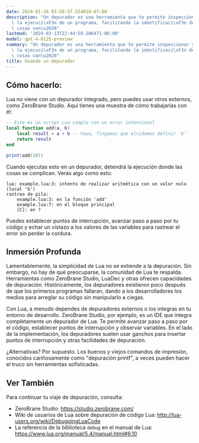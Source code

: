 ```yaml
---
date: 2024-01-26 03:50:37.554018-07:00
description: "Un depurador es una herramienta que te permite inspeccionar y controlar\
  \ la ejecuci\xF3n de un programa, facilitando la identificaci\xF3n de donde las\
  \ cosas van\u2026"
lastmod: '2024-03-13T22:44:59.206471-06:00'
model: gpt-4-0125-preview
summary: "Un depurador es una herramienta que te permite inspeccionar y controlar\
  \ la ejecuci\xF3n de un programa, facilitando la identificaci\xF3n de donde las\
  \ cosas van\u2026"
title: Usando un depurador
---
```


## Cómo hacerlo:
Lua no viene con un depurador integrado, pero puedes usar otros externos, como ZeroBrane Studio. Aquí tienes una muestra de cómo trabajarías con él:

```Lua
-- Este es un script Lua simple con un error intencional
local function add(a, b)
    local result = a + b -- Vaya, fingamos que olvidamos definir 'b'
    return result
end

print(add(10))
```

Cuando ejecutas esto en un depurador, detendrá la ejecución donde las cosas se complican. Verás algo como esto:

```
lua: example.lua:3: intento de realizar aritmética con un valor nulo (local 'b')
rastreo de pila:
	example.lua:3: en la función 'add'
	example.lua:7: en el bloque principal
	[C]: en ?
```

Puedes establecer puntos de interrupción, avanzar paso a paso por tu código y echar un vistazo a los valores de las variables para rastrear el error sin perder la cordura.

## Inmersión Profunda
Lamentablemente, la simplicidad de Lua no se extiende a la depuración. Sin embargo, no hay de qué preocuparse, la comunidad de Lua te respalda. Herramientas como ZeroBrane Studio, LuaDec y otras ofrecen capacidades de depuración. Históricamente, los depuradores existieron poco después de que los primeros programas fallaran, dando a los desarrolladores los medios para arreglar su código sin manipularlo a ciegas.

Con Lua, a menudo dependes de depuradores externos o los integras en tu entorno de desarrollo. ZeroBrane Studio, por ejemplo, es un IDE que integra completamente un depurador de Lua. Te permite avanzar paso a paso por el código, establecer puntos de interrupción y observar variables. En el lado de la implementación, los depuradores suelen usar ganchos para insertar puntos de interrupción y otras facilidades de depuración.

¿Alternativas? Por supuesto. Los buenos y viejos comandos de impresión, conocidos cariñosamente como "depuración printf", a veces pueden hacer el truco sin herramientas sofisticadas.

## Ver También
Para continuar tu viaje de depuración, consulta:

- ZeroBrane Studio: https://studio.zerobrane.com/
- Wiki de usuarios de Lua sobre depuración de código Lua: http://lua-users.org/wiki/DebuggingLuaCode
- La referencia de la biblioteca `debug` en el manual de Lua: https://www.lua.org/manual/5.4/manual.html#6.10
